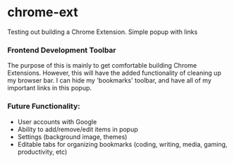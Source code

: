 # chrome-ext
Testing out building a Chrome Extension. Simple popup with links

### Frontend Development Toolbar

The purpose of this is mainly to get comfortable building Chrome Extensions. However, this will have the added functionality of cleaning up my browser bar. I can hide my 'bookmarks' toolbar, and have all of my important links in this popup. 

### Future Functionality:

* User accounts with Google
* Ability to add/remove/edit items in popup
* Settings (background image, themes)
* Editable tabs for organizing bookmarks (coding, writing, media, gaming, productivity, etc)
